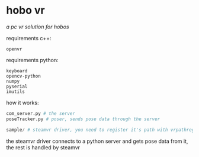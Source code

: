 # hobo vr

*a pc vr solution for hobos*

requirements c++:
```
openvr
```

requirements python:
```
keyboard
opencv-python
numpy
pyserial
imutils
```

how it works:
```python
com_server.py # the server
poseTracker.py # poser, sends pose data through the server

sample/ # steamvr driver, you need to register it's path with vrpathreg
```

the steamvr driver connects to a python server and gets pose data from it, the rest is handled by steamvr